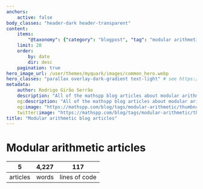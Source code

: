 ```yaml
---
anchors:
    active: false
body_classes: "header-dark header-transparent"
content:
    items:
        "@taxonomy": {"category": "blogpost", "tag": "modular arithmetic"}
    limit: 20
    order:
        by: date
        dir: desc
    pagination: true
hero_image_url: /user/themes/myquark/images/common_hero.webp
hero_classes: "parallax overlay-dark-gradient text-light" # see https://demo.getgrav.org/blog-skeleton/blog/hero-classes
metadata:
    author: Rodrigo Girão Serrão
    description: "All of the mathspp blog articles about modular arithmetic."
    og:description: "All of the mathspp blog articles about modular arithmetic."
    og:image: "https://mathspp.com/blog/tags/modular-arithmetic/thumbnail.webp"
    twitter:image: "https://mathspp.com/blog/tags/modular-arithmetic/thumbnail.webp"
title: "Modular arithmetic blog articles"
---
```


# Modular arithmetic articles


<table class="stats-table">
    <thead>
        <tr>
            <th style="text-align: center;">5</th>
            <th style="text-align: center;">4,227</th>
            <th style="text-align: center;">117</th>
        </tr>
    </thead>
    <tbody>
        <tr>
            <td style="text-align: center;">articles</td>
            <td style="text-align: center;">words</td>
            <td style="text-align: center;">lines of code</td>
        </tr>
    </tbody>
</table>